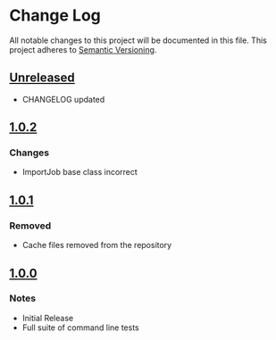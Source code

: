 # Change Log
All notable changes to this project will be documented in this file. This project adheres to [Semantic Versioning](http://semver.org/).

## [Unreleased][unreleased]
- CHANGELOG updated

## [1.0.2][v1.0.2]
### Changes
- ImportJob base class incorrect

## [1.0.1][v1.0.1]
### Removed
- Cache files removed from the repository

## [1.0.0][v1.0.0]
### Notes
- Initial Release
- Full suite of command line tests

[v1.0.2]: https://github.com/dreamfactorysoftware/dfe-console/compare/1.0.2...1.0.1
[v1.0.1]: https://github.com/dreamfactorysoftware/dfe-console/compare/1.0.1...1.0.0
[v1.0.0]: https://github.com/dreamfactorysoftware/dfe-console/compare/1.0.0...master
[unreleased]: https://github.com/dreamfactorysoftware/dfe-console/compare/develop...HEAD
